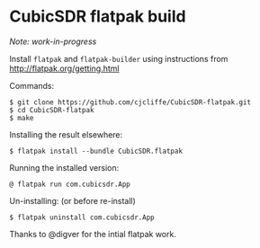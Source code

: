 # CubicSDR flatpak build

_Note: work-in-progress_

Install ```flatpak``` and ```flatpak-builder``` using instructions from http://flatpak.org/getting.html

Commands:
```
$ git clone https://github.com/cjcliffe/CubicSDR-flatpak.git
$ cd CubicSDR-flatpak
$ make
```

Installing the result elsewhere:
```
$ flatpak install --bundle CubicSDR.flatpak
```

Running the installed version:
```
@ flatpak run com.cubicsdr.App
```

Un-installing: (or before re-install)
```
$ flatpak uninstall com.cubicsdr.App
```

Thanks to @digver for the intial flatpak work.
